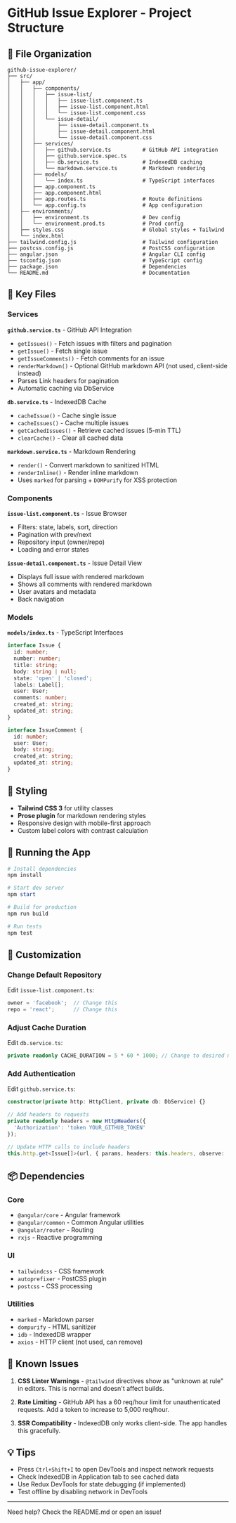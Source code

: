 # GitHub Issue Explorer - Project Structure

## 📁 File Organization

```
github-issue-explorer/
├── src/
│   ├── app/
│   │   ├── components/
│   │   │   ├── issue-list/
│   │   │   │   ├── issue-list.component.ts
│   │   │   │   ├── issue-list.component.html
│   │   │   │   └── issue-list.component.css
│   │   │   └── issue-detail/
│   │   │       ├── issue-detail.component.ts
│   │   │       ├── issue-detail.component.html
│   │   │       └── issue-detail.component.css
│   │   ├── services/
│   │   │   ├── github.service.ts          # GitHub API integration
│   │   │   ├── github.service.spec.ts
│   │   │   ├── db.service.ts              # IndexedDB caching
│   │   │   └── markdown.service.ts        # Markdown rendering
│   │   ├── models/
│   │   │   └── index.ts                   # TypeScript interfaces
│   │   ├── app.component.ts
│   │   ├── app.component.html
│   │   ├── app.routes.ts                  # Route definitions
│   │   └── app.config.ts                  # App configuration
│   ├── environments/
│   │   ├── environment.ts                 # Dev config
│   │   └── environment.prod.ts            # Prod config
│   ├── styles.css                         # Global styles + Tailwind
│   └── index.html
├── tailwind.config.js                     # Tailwind configuration
├── postcss.config.js                      # PostCSS configuration
├── angular.json                           # Angular CLI config
├── tsconfig.json                          # TypeScript config
├── package.json                           # Dependencies
└── README.md                              # Documentation
```

## 🔑 Key Files

### Services

**`github.service.ts`** - GitHub API Integration
- `getIssues()` - Fetch issues with filters and pagination
- `getIssue()` - Fetch single issue
- `getIssueComments()` - Fetch comments for an issue
- `renderMarkdown()` - Optional GitHub markdown API (not used, client-side instead)
- Parses Link headers for pagination
- Automatic caching via DbService

**`db.service.ts`** - IndexedDB Cache
- `cacheIssue()` - Cache single issue
- `cacheIssues()` - Cache multiple issues
- `getCachedIssues()` - Retrieve cached issues (5-min TTL)
- `clearCache()` - Clear all cached data

**`markdown.service.ts`** - Markdown Rendering
- `render()` - Convert markdown to sanitized HTML
- `renderInline()` - Render inline markdown
- Uses `marked` for parsing + `DOMPurify` for XSS protection

### Components

**`issue-list.component.ts`** - Issue Browser
- Filters: state, labels, sort, direction
- Pagination with prev/next
- Repository input (owner/repo)
- Loading and error states

**`issue-detail.component.ts`** - Issue Detail View
- Displays full issue with rendered markdown
- Shows all comments with rendered markdown
- User avatars and metadata
- Back navigation

### Models

**`models/index.ts`** - TypeScript Interfaces
```typescript
interface Issue {
  id: number;
  number: number;
  title: string;
  body: string | null;
  state: 'open' | 'closed';
  labels: Label[];
  user: User;
  comments: number;
  created_at: string;
  updated_at: string;
}

interface IssueComment {
  id: number;
  user: User;
  body: string;
  created_at: string;
  updated_at: string;
}
```

## 🎨 Styling

- **Tailwind CSS 3** for utility classes
- **Prose plugin** for markdown rendering styles
- Responsive design with mobile-first approach
- Custom label colors with contrast calculation

## 🚀 Running the App

```powershell
# Install dependencies
npm install

# Start dev server
npm start

# Build for production
npm run build

# Run tests
npm test
```

## 🔧 Customization

### Change Default Repository

Edit `issue-list.component.ts`:
```typescript
owner = 'facebook';  // Change this
repo = 'react';      // Change this
```

### Adjust Cache Duration

Edit `db.service.ts`:
```typescript
private readonly CACHE_DURATION = 5 * 60 * 1000; // Change to desired ms
```

### Add Authentication

Edit `github.service.ts`:
```typescript
constructor(private http: HttpClient, private db: DbService) {}

// Add headers to requests
private readonly headers = new HttpHeaders({
  'Authorization': 'token YOUR_GITHUB_TOKEN'
});

// Update HTTP calls to include headers
this.http.get<Issue[]>(url, { params, headers: this.headers, observe: 'response' })
```

## 📦 Dependencies

### Core
- `@angular/core` - Angular framework
- `@angular/common` - Common Angular utilities
- `@angular/router` - Routing
- `rxjs` - Reactive programming

### UI
- `tailwindcss` - CSS framework
- `autoprefixer` - PostCSS plugin
- `postcss` - CSS processing

### Utilities
- `marked` - Markdown parser
- `dompurify` - HTML sanitizer
- `idb` - IndexedDB wrapper
- `axios` - HTTP client (not used, can remove)

## 🐛 Known Issues

1. **CSS Linter Warnings** - `@tailwind` directives show as "unknown at rule" in editors. This is normal and doesn't affect builds.

2. **Rate Limiting** - GitHub API has a 60 req/hour limit for unauthenticated requests. Add a token to increase to 5,000 req/hour.

3. **SSR Compatibility** - IndexedDB only works client-side. The app handles this gracefully.

## 💡 Tips

- Press `Ctrl+Shift+I` to open DevTools and inspect network requests
- Check IndexedDB in Application tab to see cached data
- Use Redux DevTools for state debugging (if implemented)
- Test offline by disabling network in DevTools

---

Need help? Check the README.md or open an issue!
